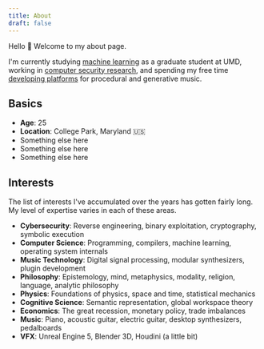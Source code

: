 ```yaml
---
title: About
draft: false
---
```


Hello 👋 Welcome to my about page.

I'm currently studying [machine learning](https://cmns.umd.edu/graduate/science-academy/machine-learning) as a graduate student at UMD, working in [computer security research](https://www.defense.gov/), and spending my free time [developing platforms](https://github.com/procedural-audio) for procedural and generative music. 

## Basics

- **Age**: 25
- **Location**: College Park, Maryland 🇺🇸
- Something else here
- Something else here
- Something else here

## Interests

The list of interests I've accumulated over the years has gotten fairly long. My level of expertise varies in each of these areas.

- **Cybersecurity**: Reverse engineering, binary exploitation, cryptography, symbolic execution
- **Computer Science**: Programming, compilers, machine learning, operating system internals
- **Music Technology**: Digital signal processing, modular synthesizers, plugin development
- **Philosophy**: Epistemology, mind, metaphysics, modality, religion, language, analytic philosophy
- **Physics**: Foundations of physics, space and time, statistical mechanics
- **Cognitive Science**: Semantic representation, global workspace theory
- **Economics**: The great recession, monetary policy, trade imbalances
- **Music**: Piano, acoustic guitar, electric guitar, desktop synthesizers, pedalboards
- **VFX**: Unreal Engine 5, Blender 3D, Houdini (a little bit)
